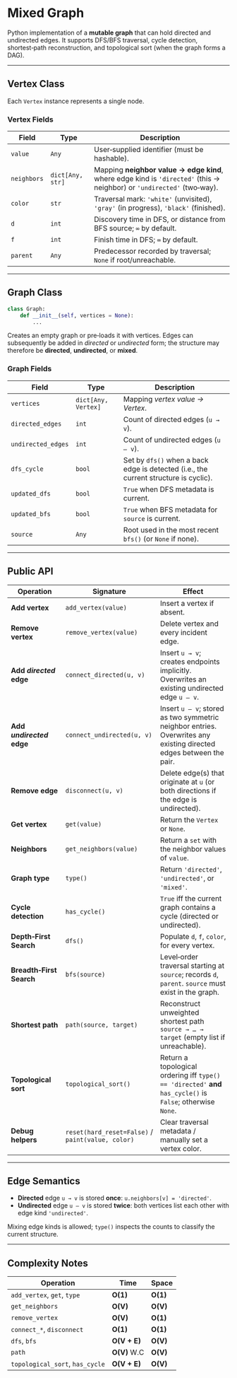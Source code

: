 # Mixed Graph

Python implementation of a **mutable graph** that can hold directed and undirected edges. It supports DFS/BFS traversal, cycle detection, shortest‑path reconstruction, and topological sort (when the graph forms a DAG).

---

## Vertex Class

Each `Vertex` instance represents a single node.

### Vertex Fields

| Field       | Type             | Description                                                                                                            |
| ----------- | ---------------- | ---------------------------------------------------------------------------------------------------------------------- |
| `value`     | `Any`            | User‑supplied identifier (must be hashable).                                                                           |
| `neighbors` | `dict[Any, str]` | Mapping **neighbor value → edge kind**, where edge kind is `'directed'` (this → neighbor) or `'undirected'` (two‑way). |
| `color`     | `str`            | Traversal mark: `'white'` (unvisited), `'gray'` (in progress), `'black'` (finished).                                   |
| `d`         | `int`            | Discovery time in DFS, or distance from BFS source; `∞` by default.                                                    |
| `f`         | `int`            | Finish time in DFS; `∞` by default.                                                                                    |
| `parent`    | `Any`            | Predecessor recorded by traversal; `None` if root/unreachable.                                                         |

---

## Graph Class

```python
class Graph:
    def __init__(self, vertices = None):
        ...
```

Creates an empty graph or pre‑loads it with vertices. Edges can subsequently be added in *directed* or *undirected* form; the structure may therefore be **directed**, **undirected**, or **mixed**.

### Graph Fields

| Field              | Type                | Description                                                                          |
| ------------------ | ------------------- | ------------------------------------------------------------------------------------ |
| `vertices`         | `dict[Any, Vertex]` | Mapping *vertex value → Vertex*.                                                     |
| `directed_edges`   | `int`               | Count of directed edges (`u → v`).                                                   |
| `undirected_edges` | `int`               | Count of undirected edges (`u — v`).                                                 |
| `dfs_cycle`        | `bool`              | Set by `dfs()` when a back edge is detected (i.e., the current structure is cyclic). |
| `updated_dfs`      | `bool`              | `True` when DFS metadata is current.                                                 |
| `updated_bfs`      | `bool`              | `True` when BFS metadata for `source` is current.                                    |
| `source`           | `Any`               | Root used in the most recent `bfs()` (or `None` if none).                            |

---

## Public API

| Operation                 | Signature                                         | Effect                                                                                                             |
| ------------------------- | ------------------------------------------------- | ------------------------------------------------------------------------------- |
| **Add vertex**            | `add_vertex(value)`                               | Insert a vertex if absent.                                                                                         |
| **Remove vertex**         | `remove_vertex(value)`                            | Delete vertex and every incident edge.                                                                             |
| **Add *directed* edge**   | `connect_directed(u, v)`                          | Insert `u → v`; creates endpoints implicitly. Overwrites an existing undirected edge `u — v`.                      |
| **Add *undirected* edge** | `connect_undirected(u, v)`                        | Insert `u — v`; stored as two symmetric neighbor entries. Overwrites any existing directed edges between the pair. |
| **Remove edge**           | `disconnect(u, v)`                                | Delete edge(s) that originate at `u` (or both directions if the edge is undirected).                               |
| **Get vertex**            | `get(value)`                                      | Return the `Vertex` or `None`.                                                                                     |
| **Neighbors**             | `get_neighbors(value)`                            | Return a `set` with the neighbor values of `value`.                                                                |
| **Graph type**            | `type()`                                          | Return `'directed'`, `'undirected'`, or `'mixed'`.                                                                 |
| **Cycle detection**       | `has_cycle()`                                     | `True` iff the current graph contains a cycle (directed or undirected).                                            |
| **Depth‑First Search**    | `dfs()`                                           | Populate `d`, `f`, `color`, for every vertex.                                                             |
| **Breadth‑First Search**  | `bfs(source)`                                     | Level‑order traversal starting at `source`; records `d`, `parent`. `source` must exist in the graph.                                                |
| **Shortest path**         | `path(source, target)`                            | Reconstruct unweighted shortest path `source → … → target` (empty list if unreachable).                            |
| **Topological sort**      | `topological_sort()`                              | Return a topological ordering iff `type() == 'directed'` **and** `has_cycle()` is `False`; otherwise `None`.       |
| **Debug helpers**         | `reset(hard_reset=False)` / `paint(value, color)` | Clear traversal metadata / manually set a vertex color.                                                            |

---

## Edge Semantics

* **Directed** edge `u → v` is stored **once**: `u.neighbors[v] = 'directed'`.
* **Undirected** edge `u — v` is stored **twice**: both vertices list each other with edge kind `'undirected'`.

Mixing edge kinds is allowed; `type()` inspects the counts to classify the current structure.

---

## Complexity Notes

| Operation                                    | Time                                 | Space         |
| -------------------------------------------- | ------------------------------------ | --------------|
| `add_vertex`, `get`, `type`                  | **O(1)**                             | **O(1)**      |
| `get_neighbors`                              | **O(V)**                             | **O(V)**      |
| `remove_vertex`                              | **O(V)**                             | **O(1)**      |
| `connect_*`, `disconnect`                    | **O(1)**                             | **O(1)**      |
| `dfs`, `bfs`                                 | **O(V + E)**                         | **O(V)**      |
| `path`                                       | **O(V)** W.C                         | **O(V)**      |
| `topological_sort`, `has_cycle`              | **O(V + E)**                         | **O(V)**      |

